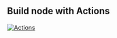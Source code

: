 ## Build node with Actions

[![Actions](https://github.com/wk-j/node-actions/workflows/Build/badge.svg)](https://github.com/wk-j/node-actions/actions)